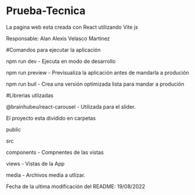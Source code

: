 # Prueba-Tecnica
La pagina web esta creada con React utilizando Vite js

Responsable: Alan Alexis Velasco Martinez

#Comandos para ejecutar la aplicación

npm run dev - Ejecuta en modo de desarrollo

npm run preview - Previsualiza la aplicación antes de mandarla a produción

npm run buil - Crea una versión optimizada lista para mandar a produción

#Librerias utlizadas

@brainhubeu/react-carousel - Utilizada para el slider.

El proyecto esta dividido en carpetas

public

src

  components - Compnentes de las vistas
  
  views - Vistas de la App
  
  media - Archivos media a utlizar.
  
  Fecha de la ultima modificación del README: 19/08/2022
